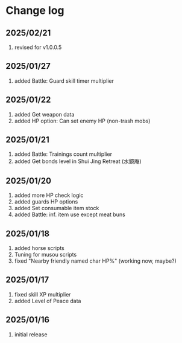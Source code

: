 # Change log

## 2025/02/21
1. revised for v1.0.0.5

## 2025/01/27
1. added Battle: Guard skill timer multiplier

## 2025/01/22
1. added Get weapon data
1. added HP option: Can set enemy HP (non-trash mobs)

## 2025/01/21
1. added Battle: Trainings count multiplier
1. added Get bonds level in Shui Jing Retreat (水鏡庵)

## 2025/01/20
1. added more HP check logic
1. added guards HP options
1. added Set consumable item stock
1. added Battle: inf. item use except meat buns

## 2025/01/18
1. added horse scripts
1. Tuning for musou scripts
1. fixed "Nearby friendly named char HP%" (working now, maybe?)

## 2025/01/17
1. fixed skill XP multiplier
1. added Level of Peace data

## 2025/01/16
1. initial release